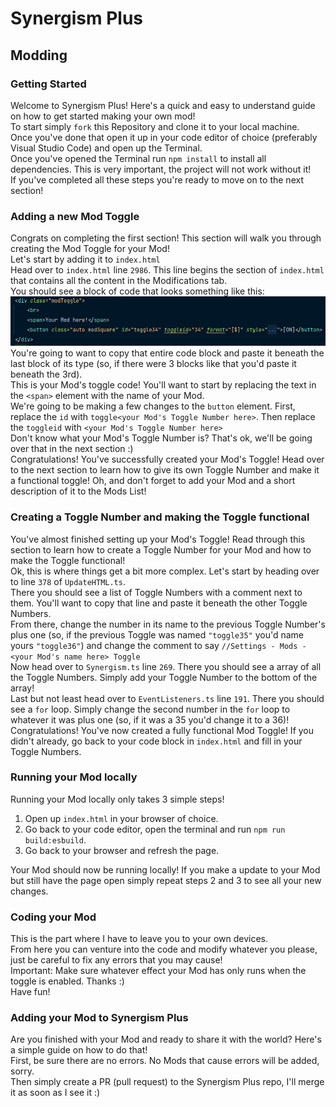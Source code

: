 # Synergism Plus

## Modding
### Getting Started
Welcome to Synergism Plus! Here's a quick and easy to understand guide on how to get started making your own mod!<br>
To start simply `fork` this Repository and clone it to your local machine.<br>
Once you've done that open it up in your code editor of choice (preferably Visual Studio Code) and open up the Terminal.<br>
Once you've opened the Terminal run `npm install` to install all dependencies. This is very important, the project will not work without it! <br>
If you've completed all these steps you're ready to move on to the next section!

### Adding a new Mod Toggle
Congrats on completing the first section! This section will walk you through creating the Mod Toggle for your Mod!<br>
Let's start by adding it to `index.html`<br>
Head over to `index.html` line `2986`. This line begins the section of `index.html` that contains all the content in the Modifications tab.<br>
You should see a block of code that looks something like this: ![img.png](img.png)<br> 
You're going to want to copy that entire code block and paste it beneath the last block of its type (so, if there were 3 blocks like that you'd paste it beneath the 3rd).<br>
This is your Mod's toggle code! You'll want to start by replacing the text in the `<span>` element with the name of your Mod.<br>
We're going to be making a few changes to the `button` element. First, replace the `id` with `toggle<your Mod's Toggle Number here>`. Then replace the `toggleid` with `<your Mod's Toggle Number here>`<br>
Don't know what your Mod's Toggle Number is? That's ok, we'll be going over that in the next section :)<br>
Congratulations! You've successfully created your Mod's Toggle! Head over to the next section to learn how to give its own Toggle Number and make it a functional toggle!
Oh, and don't forget to add your Mod and a short description of it to the Mods List!

### Creating a Toggle Number and making the Toggle functional
You've almost finished setting up your Mod's Toggle! Read through this section to learn how to create a Toggle Number for your Mod and how to make the Toggle functional!<br>
Ok, this is where things get a bit more complex. Let's start by heading over to line `378` of `UpdateHTML.ts`.<br>
There you should see a list of Toggle Numbers with a comment next to them. You'll want to copy that line and paste it beneath the other Toggle Numbers.<br>
From there, change the number in its name to the previous Toggle Number's plus one (so, if the previous Toggle was named `"toggle35"` you'd name yours `"toggle36"`) and change the comment to say `//Settings - Mods - <your Mod's name here> Toggle`<br>
Now head over to `Synergism.ts` line `269`. There you should see a array of all the Toggle Numbers. Simply add your Toggle Number to the bottom of the array!<br>
Last but not least head over to `EventListeners.ts` line `191`. There you should see a `for` loop. Simply change the second number in the `for` loop to whatever it was plus one (so, if it was a 35 you'd change it to a 36)!<br>
Congratulations! You've now created a fully functional Mod Toggle! If you didn't already, go back to your code block in `index.html` and fill in your Toggle Numbers.

### Running your Mod locally
Running your Mod locally only takes 3 simple steps!<br>
1. Open up `index.html` in your browser of choice.
2. Go back to your code editor, open the terminal and run `npm run build:esbuild`.
3. Go back to your browser and refresh the page.

Your Mod should now be running locally! If you make a update to your Mod but still have the page open simply repeat steps 2 and 3 to see all your new changes.

### Coding your Mod
This is the part where I have to leave you to your own devices.<br>
From here you can venture into the code and modify whatever you please, just be careful to fix any errors that you may cause!<br>
Important: Make sure whatever effect your Mod has only runs when the toggle is enabled. Thanks :)<br>
Have fun!

### Adding your Mod to Synergism Plus
Are you finished with your Mod and ready to share it with the world? Here's a simple guide on how to do that!<br>
First, be sure there are no errors. No Mods that cause errors will be added, sorry.<br>
Then simply create a PR (pull request) to the Synergism Plus repo, I'll merge it as soon as I see it :)

